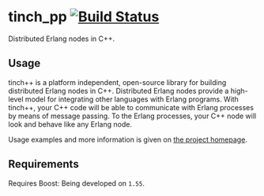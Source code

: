 # tinch_pp [![Build Status](https://travis-ci.org/fire/tinch_pp.svg?branch=master)](https://travis-ci.org/fire/tinch_pp)


Distributed Erlang nodes in C++.

## Usage

tinch++ is a platform independent, open-source library for building distributed Erlang nodes in C++. Distributed Erlang nodes provide a high-level model for integrating other languages with Erlang programs. With tinch++, your C++ code will be able to communicate with Erlang processes by means of message passing. To the Erlang processes, your C++ node will look and behave like any Erlang node.

Usage examples and more information is given on [the project homepage](http://www.adamtornhill.com/code/tinchpp.htm).

## Requirements 

Requires Boost: Being developed on `1.55`.
